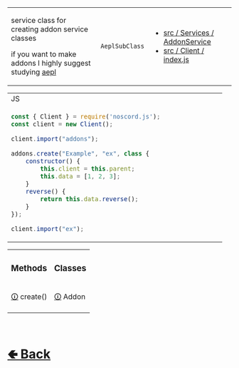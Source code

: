 <table>
<tr><td>

service class for creating addon service classes

if you want to make addons I highly suggest studying [aepl](https://github.com/paishee/aepl)

</td><td> 

`AeplSubClass`

</td><td>

- [src / Services / AddonService](https://github.com/paishee/noscord.js/tree/main/src/Services/AddonService)
- [src / Client / index.js](https://github.com/paishee/noscord.js/blob/main/src/Client/index.js)

</td></tr>

</table>

<table>

<tr><td> JS </td></tr>
<tr><td>

```js
const { Client } = require('noscord.js');                
const client = new Client();

client.import("addons");

addons.create("Example", "ex", class {
    constructor() {
        this.client = this.parent;
        this.data = [1, 2, 3];
    }
    reverse() {
        return this.data.reverse();
    }
});

client.import("ex");
```

</td></tr>
</table>


<table>

[comment]: <> ( top row )

<tr><th>
<h3>  Methods  </h3>
</th><th>
<h3>  Classes  </h3>
</th></tr>



[comment]: <> ( 1st row )


<tr><td>

[comment]: <> (Method)
[🛈](https://github.com/paishee/noscord.js/wiki/AddonService.create()) create()
</td><td>

[comment]: <> (Class)
[🛈](https://github.com/paishee/noscord.js/wiki/Addon) Addon
</td></tr>



</table>

<br> <h1> [🢀 Back](https://github.com/paishee/noscord.js/wiki/Client) </h1>